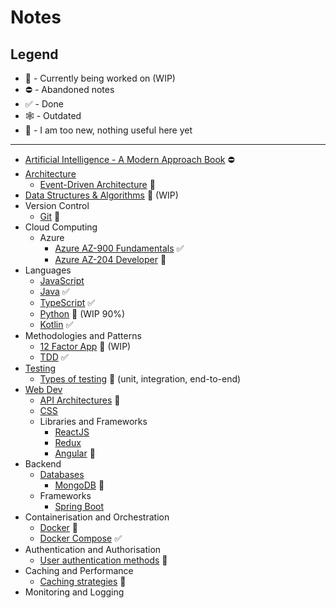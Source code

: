 # Notes

## Legend

- :construction: - Currently being worked on (WIP)
- :no_entry: - Abandoned notes
- :white_check_mark: - Done
- :spider_web: - Outdated
- :baby: - I am too new, nothing useful here yet
  
---

- [Artificial Intelligence - A Modern Approach Book](ai/modernApproach.md) :no_entry:
- [Architecture](Architecture/Engineering.md)
  <!-- - [Monolithic Architecture]() :baby:
  - [Client-Server Architecture]() :baby:
  - [Microservices Architecture]() :baby:
  - [Service-Oriented Architecture (SOA)]() :baby: -->
  - [Event-Driven Architecture]() :baby:
  <!-- - [Layered Architecture]() :baby:
  - [Model-View-Controller (MVC)]() :baby:
  - [Component-Based Architecture]() :baby:
  - [Hexagonal (Ports and Adapters) Architecture]() :baby:
  - [Event Sourcing]() :baby:
  - [CQRS (Command Query Responsibility Segregation)]() :baby:
  - [Serverless Architecture]() :baby:
  - [Blockchain-based Architecture]() :baby:
  - [N-Tier Architecture]() :baby:
  - [Container-Based Architecture]() :baby:
  - [Server-Side Rendering (SSR) and Client-Side Rendering (CSR)]() :baby:
  - [GraphQL-Based Architecture]() :baby: -->
- [Data Structures & Algorithms](data%20structures%20&%20algorithms/dsaNotes.md) :construction: (WIP)
  <!-- - [Data Structures]() :baby:
  - [Sorting Algorithms]() :baby:
  - [Search Algorithms]() :baby:
  - [Algorithm Complexity analysis]() :baby: -->
- Version Control
  - [Git](versionControl/git/git.md) :construction:
- Cloud Computing
  - Azure
    - [Azure AZ-900 Fundamentals](cloud/Azure/az-900/az-900-fundamentals.md) :white_check_mark:
    - [Azure AZ-204 Developer](cloud/Azure/az-204/az-204-developer.md) :baby:
- Languages
  - [JavaScript](languages/js/js.md)
  - [Java](languages/java/Java.md) :white_check_mark:
  - [TypeScript](languages/typescript/TypeScript.md) :white_check_mark:
  - [Python](languages/python/python.md) :construction: (WIP  90%)
  - [Kotlin](languages/Kotlin/kotlin.md) :white_check_mark:
- Methodologies and Patterns
  - [12 Factor App](patterns/12-factor-app.md) :construction: (WIP)
  - [TDD](patterns/TDD/TDD.md) :white_check_mark:
- [Testing](testing/testing.md)
  - [Types of testing]() :baby: (unit, integration, end-to-end)
- [Web Dev](web/web.md)
  - [API Architectures](web/API/api.md) :construction:
    <!-- - [Swaggebaby:
    - [Postman]() :r]() :baby: -->
  - [CSS](web/css/css.md)
  - Libraries and Frameworks
    - [ReactJS](web/libraries/ReactJS/reactjs/ReactJS.md)
    - [Redux](web/libraries/ReactJS/redux/Redux.md)
    - [Angular](web/libraries/angular/angular.md) :construction:
- Backend
  - [Databases](backend/databases/databasesNotes.md)
    - [MongoDB]() :baby:
  - Frameworks
    - [Spring Boot](backend/frameworks/springboot.md)
- Containerisation and Orchestration
  - [Docker]() :baby:
  - [Docker Compose](/containerisation/DockerCompose.md) :white_check_mark:
- Authentication and Authorisation
  - [User authentication methods]() :baby:
  <!-- - [Role-based Access Control]() :baby:
  - [Security best practices]() :baby: -->
- Caching and Performance
  - [Caching strategies]() :baby:
  <!-- - [Load balancing and scaling]() :baby:
  - [Profiling and optimising code]() :baby: -->
- Monitoring and Logging
  <!-- - [Log analysis and real-time monitoring]() :baby: -->
